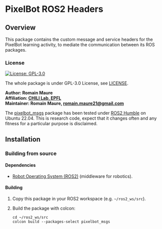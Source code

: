 # PixelBot ROS2 Headers

## Overview

This package contains the custom message and service headers for the PixelBot learning activity, to mediate the communication between its ROS packages. 

### License

[![License: GPL-3.0](https://img.shields.io/badge/license-GPLv3-blue)](https://www.gnu.org/licenses/gpl-3.0.en.html)

The whole package is under GPL-3.0 License, see [LICENSE](https://github.com/RomainMaure/PixelBot/blob/main/LICENSE).

**Author: Romain Maure<br />
Affiliation: [CHILI Lab, EPFL](https://www.epfl.ch/labs/chili/)<br />
Maintainer: Romain Maure, romain.maure21@gmail.com**

The [pixelbot_msgs](https://github.com/RomainMaure/PixelBot/tree/main/src/pixelbot_msgs) package has been tested under [ROS2 Humble](https://docs.ros.org/en/humble/index.html) on Ubuntu 22.04.
This is research code, expect that it changes often and any fitness for a particular purpose is disclaimed.


## Installation

### Building from source

#### Dependencies

- [Robot Operating System (ROS2)](https://docs.ros.org/en/humble/index.html) (middleware for robotics).

#### Building

1) Copy this package in your ROS2 workspace (e.g. `~/ros2_ws/src`).

2) Build the package with colcon:
    ```
    cd ~/ros2_ws/src
    colcon build --packages-select pixelbot_msgs
    ```
